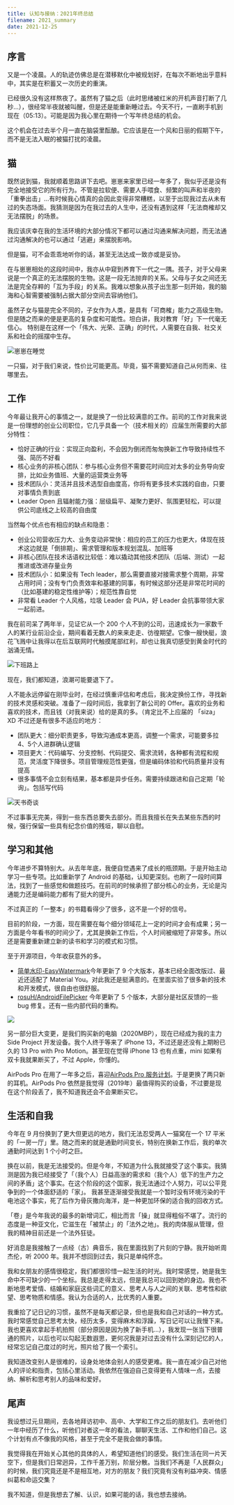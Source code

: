 ```yaml
---
title: 认知与接纳：2021年终总结
filename: 2021_summary
date: 2021-12-25
---
```

## 序言

又是一个凌晨。人的轨迹仿佛总是在潜移默化中被规划好，在每次不断地出乎意料中，其实是在积蓄又一次历史的重演。

已经很久没有这样熬夜了。虽然有了猫之后（此时思绪被红米的开机声音打断了几秒...），很经常半夜就被叫醒，但是还是能重新睡过去。今天不行，一直刷手机到现在（05:13）。可能是因为我心里在期待一个写年终总结的机会。

这个机会在过去半个月一直在脑袋里酝酿。它应该是在一个风和日丽的假期下午，而不是无法入眠的被猫打扰的凌晨。

## 猫

既然说到猫，我就顺着思路讲下去吧。崽崽来家里已经一年多了，我似乎还是没有完全地接受它的所有行为。不管是拉软便、需要人手喂食、频繁的叫声和半夜的「重拳出击」...有时候我心情真的会因此变得非常糟糕，以至于出现我过去从未有过的失态场面。我猜测是因为在我过去的人生中，还没有遇到这样「无法商榷却又无法摆脱」的场景。

我应该庆幸在我的生活环境的大部分情况下都可以通过沟通来解决问题，而无法通过沟通解决的也可以通过「逃避」来摆脱影响。

但是猫，可不会乖乖地听你的话，甚至无法达成一致亦或是妥协。

在与崽崽相处的这段时间中，我亦从中窥到养育下一代之一隅。孩子，对于父母来说是一个真正的无法摆脱的生物。这是一段无法抛弃的关系。父母与子女之间还无法是完全存粹的「互为手段」的关系。我难以想象从孩子出生那一刻开始，我的脑海和心智需要被强制占据大部分空间去容纳他们。

虽然子女与猫是完全不同的，子女作为人类，是具有「可商榷」能力之高级生物。但是随之而来的便是更高的复杂度和可能性。坦白讲，我对教育「好」下一代毫无信心。
特别是在这样一个「伟大、光荣、正确」的时代，人需要在自我、社交关系和社会的摇摆中生存。

![](2021_cat.jpg "崽崽在睡觉")

一只猫，对于我们来说，性价比可能更高。毕竟，猫不需要知道自己从何而来、往哪里去。

## 工作

今年最让我开心的事情之一，就是换了一份比较满意的工作。前司的工作对我来说是一份理想的创业公司职位，它几乎具备一个（技术相关的）应届生所需要的大部分特性：

* 恰好正确的行业：实现正向盈利，不会因为倒闭而匆匆换新工作导致持续性不强、简历不好看
* 核心业务的非核心团队：参与核心业务但不需要花时间应对太多的业务导向安排，比如业务值班、大量的运营类业务等
* 技术团队小：灵活并且技术选型自由度高，你将有更多技术实践的自由，只要对事情负责到底
* Leader Open 且辐射能力强：层级扁平、凝聚力更好、氛围更轻松，可以提供公司底线之上较高的自由度

当然每个优点也有相应的缺点和隐患：

* 创业公司营收压力大、业务变动非常快：相应的员工的压力也更大，体现在技术这边就是「倒排期」、需求管理和版本规划混乱、加班等
* 非核心团队在技术话语权比较低：难以撬动其他技术团队（后端、测试）一起推进或改进存量业务
* 技术团队小：如果没有 Tech leader，那么需要直接对接需求整个周期，非常占用时间；没有专门负责效率和基建的同事，有时候这部分还是非常花时间的（比如基建的稳定性维护等）；规范性靠自觉
* 非常看 Leader 个人风格，垃圾 Leader 会 PUA，好 Leader 会抗事带领大家一起前进。

我在前司呆了两年半，见证它从一个 200 个人不到的公司，迅速成长为一家数千人的某行业前沿企业，期间看着无数人的来来走走、彷徨期望。它像一艘快艇，浪花飞溅中让我得以在后互联网时代触摸尾部红利，却也让我真切感受到黄金时代的汹涌无情。


![](2021_ex_company.jpeg "下班路上")


现在，我们都知道，浪潮可能要退下了。

人不能永远停留在刚毕业时，在经过慎重评估和考虑后，我决定换份工作，寻找新的技术灵感和突破。准备了一段时间后，我拿到了新公司的 Offer。喜欢的业务和喜欢的技术，而且钱（对我来说）给的是真的多。（肯定比不上应届的 「siza」 XD
不过还是有很多不适应的地方：

* 团队更大：细分职责更多，导致沟通成本更高，调整一个需求，可能要多拉4、5个人进群确认逻辑
* 项目更大：代码编写、分支控制、代码提交、需求流转，各种都有流程和规范，灵活度下降很多。项目管理规范性更强，但是编码体验和代码质量并没有提高
* 很多事情不会立刻有结果，基本都是异步任务。需要持续跟进和自己定期「轮询」。包括写代码

![](2021_legend_of_sealed_book.jpeg "天书奇谈")

不过事事无完美，得到一些东西总要失去部分。而且我擅长在失去某些东西的时候，强行保留一些具有纪念价值的残垣，聊以自慰。

## 学习和其他

今年进步不算特别大。从去年年底，我便自觉遇来了成长的瓶颈期。于是开始主动学习一些专项。比如重新学了 Android 的基础，认知更深刻。也刷了一段时间算法，找到了一些感觉和做题技巧。在前司的时候承担了部分核心的业务，无论是沟通能力还是编码能力都有了挺大的提升。

不过真正的「一整本」的书籍看得少了很多，这不是一个好的信号。

目前的阶段，一方面，现在需要在每个细分领域花上一定的时间才会有成果；另一方面是今年看书的时间少了，尤其是换新工作后，个人时间被缩短了非常多。所以还是需要重新建立新的读书和学习的模式和习惯。

至于开源项目，今年收获意外的多。

* [简单水印-EasyWatermark](https://github.com/rosuH/EasyWatermark)今年更新了 9 个大版本，基本已经全面改版过、最近还适配了 Material You。对此我还是挺满意的。在里面实验了很多新的技术和开发模式，很自由也很舒服。
* [rosuH/AndroidFilePicker](https://github.com/rosuH/AndroidFilePicker) 今年更新了 5 个版本，大部分是社区反馈的一些 bug 修复。还有一些内部代码的重构。


![](star-history.com_.png)

另一部分巨大变更，是我们购买新的电脑（2020MBP），现在已经成为我的主力 Side Project 开发设备。我个人终于等来了 iPhone 13，不过还是还没有上期盼已久的 13 Pro with Pro Motion。甚至现在觉得 iPhone 13 也有点重，mini 如果有双卡我就果断买了，不过 Apple，你懂的。

AirPods Pro 在用了一年多之后，喜迎[AirPods Pro 服务计划](https://support.apple.com/zh-cn/airpods-pro-service-program-sound-issues)。于是更换了两只新的耳机。AirPods Pro 依然是我觉得（2019年）最值得购买的设备，不过要是现在这个阶段丢了，我不知道我还会不会果断买它。

## 生活和自我

今年在 9 月份换到了更大但更远的地方，我们无法忍受两人一猫窝在一个 17 平米的「一房一厅」里。随之而来的就是通勤时间变长，特别在换新工作后，我的单次通勤时间达到 1 个小时之巨。

换在以前，我是无法接受的。但是今年，不知道为什么我就接受了这个事实。我猜测是因为我已经接受了「（我个人）日益高涨的需求和（我个人）低下的生产力之间的矛盾」这个事实。在这个阶段的这个国家，我无法通过个人努力，可以公平竞争到的一个体面舒适的「家」。
我甚至逐渐接受我就是一个暂时没有环境污染的干电池这个事实，死了后作为骨灰撒向海洋，是一种更加环保的适合我的回收方式。

「卷」是今年我说的最多的新增词汇，相比而言「操」就显得粗俗不堪了。流行的态度是一种亚文化，它滋生在「被禁止」的「法外之地」。我的肉体服从管理，但我的精神目前还是一个法外狂徒。

好消息是我接触了一点经（古）典音乐，我在里面找到了片刻的宁静。我开始听周杰伦，听 2000 年。我并不想回到过去，我只是单纯怀念。

我和女朋友的感情很稳定，我们都很珍惜一起生活的时光。我时常感觉，她是我生命中不可缺少的一个坐标。我总是走得太远，但是我总可以回到她的身边。我也不断地思考爱情、结婚和家庭这些词汇的意义、思考人与人之间的关联、思考性和欲望、思考物质和情感。我认为合适的人，比优秀的人重要。

我重拾了记日记的习惯，虽然不是每天都记录，但也是我和自己对话的一种方式。我时常感觉自己思考太快，经历太多，变得麻木和浮躁，写日记可以让我慢下来。我也更喜欢拿起手机拍照（部分原因是因为换了新手机...），我发现一张当下很普通的照片，以后也可以勾起无数遐思，更何况我是对过去没有什么深刻记忆的人，经常忘记自己度过的时光，照片给了我一个索引。

我知道改变别人是很难的，设身处地体会别人的感受更难。我一直在减少自己对他人的评论和指责，包括心里活动。我依然在强迫自己变得更有人情味一点，去接纳、解析和思考别人的品味和爱好。

## 尾声

我设想过元旦期间，去各地拜访初中、高中、大学和工作之后的朋友们。去听他们一年中经历了什么，听他们对者这一年的看法，聊聊天生活、工作和他们自己。这个计划有点不像我的风格，甚至于完全不是我会做的事情。

我觉得我在开始关心其他的具体的人，希望知道他们的感受。我们生活在同一片天空下，但是我们日常迥异，工作千差万别，阶层分散。当我们不再是「人民群众」的时候，我们究竟还是不是相互地，对方的朋友？我们究竟有没有利益冲突、情感纠葛和命运交集？

我不知道，但是我想去了解、认识，如果可能的话，我也想去接纳。